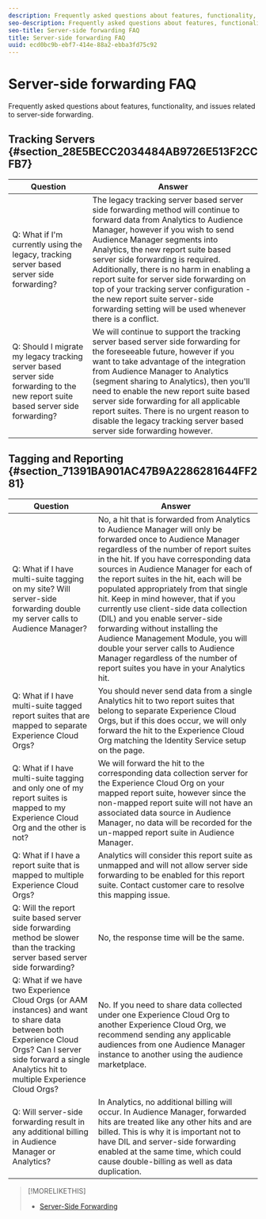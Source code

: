 ```yaml
---
description: Frequently asked questions about features, functionality, and issues related to server-side forwarding.
seo-description: Frequently asked questions about features, functionality, and issues related to server-side forwarding.
seo-title: Server-side forwarding FAQ
title: Server-side forwarding FAQ
uuid: ecd0bc9b-ebf7-414e-88a2-ebba3fd75c92
---
```


# Server-side forwarding FAQ

Frequently asked questions about features, functionality, and issues related to server-side forwarding.

## Tracking Servers {#section_28E5BECC2034484AB9726E513F2CCFB7}

| Question | Answer |
|--- |--- |
|Q: What if I'm currently using the legacy, tracking server based server side forwarding?|The legacy tracking server based server side forwarding method will continue to forward data from Analytics to Audience Manager, however if you wish to send Audience Manager segments into Analytics, the new report suite based server side forwarding is required. Additionally, there is no harm in enabling a report suite for server side forwarding on top of your tracking server configuration - the new report suite server-side forwarding setting will be used whenever there is a conflict.|
|Q: Should I migrate my legacy tracking server based server side forwarding to the new report suite based server side forwarding?|We will continue to support the tracking server based server side forwarding for the foreseeable future, however if you want to take advantage of the integration from Audience Manager to Analytics (segment sharing to Analytics), then you'll need to enable the new report suite based server side forwarding for all applicable report suites. There is no urgent reason to disable the legacy tracking server based server side forwarding however.|

## Tagging and Reporting {#section_71391BA901AC47B9A2286281644FF281}

| Question | Answer |
|--- |--- |
|Q: What if I have multi-suite tagging on my site? Will server-side forwarding double my server calls to Audience Manager?|No, a hit that is forwarded from Analytics to Audience Manager will only be forwarded once to Audience Manager regardless of the number of report suites in the hit. If you have corresponding data sources in Audience Manager for each of the report suites in the hit, each will be populated appropriately from that single hit.  Keep in mind however, that if you currently use client-side data collection (DIL) and you enable server-side forwarding without installing the Audience Management Module, you will double your server calls to Audience Manager regardless of the number of report suites you have in your Analytics hit.|
|Q: What if I have multi-suite tagged report suites that are mapped to separate Experience Cloud Orgs?|You should never send data from a single Analytics hit to two report suites that belong to separate Experience Cloud Orgs, but if this does occur, we will only forward the hit to the Experience Cloud Org matching the Identity Service setup on the page.|
|Q: What if I have multi-suite tagging and only one of my report suites is mapped to my Experience Cloud Org and the other is not?|We will forward the hit to the corresponding data collection server for the Experience Cloud Org on your mapped report suite, however since the non-mapped report suite will not have an associated data source in Audience Manager, no data will be recorded for the un-mapped report suite in Audience Manager.|
|Q: What if I have a report suite that is mapped to multiple Experience Cloud Orgs?|Analytics will consider this report suite as unmapped and will not allow server side forwarding to be enabled for this report suite. Contact customer care to resolve this mapping issue.|
|Q: Will the report suite based server side forwarding method be slower than the tracking server based server side forwarding?|No, the response time will be the same.|
|Q: What if we have two Experience Cloud Orgs (or AAM instances) and want to share data between both Experience Cloud Orgs? Can I server side forward a single Analytics hit to multiple Experience Cloud Orgs?|No. If you need to share data collected under one Experience Cloud Org to another Experience Cloud Org, we recommend sending any applicable audiences from one Audience Manager instance to another using the audience marketplace.|
|Q: Will server-side forwarding result in any additional billing in Audience Manager or Analytics?|In Analytics, no additional billing will occur. In Audience Manager, forwarded hits are treated like any other hits and are billed.  This is why it is important not to have DIL and server-side forwarding enabled at the same time, which could cause double-billing as well as data duplication.|

>[!MORELIKETHIS]
>
>* [Server-Side Forwarding](/help/admin/admin/c-server-side-forwarding/ssf.md)
